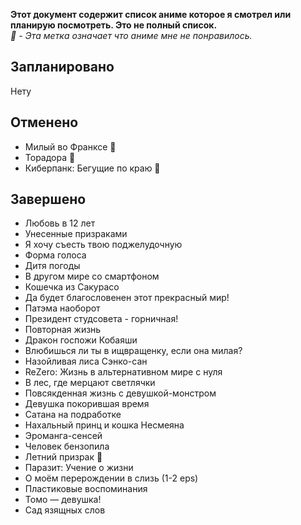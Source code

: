 <b>Этот документ содержит список аниме которое я смотрел или планирую посмотреть. Это не полный список.</b>
<br><i>🔻 - Эта метка означает что аниме мне не понравилось.</i>

## Запланировано
Нету

## Отменено
- Милый во Франксе 🔻
- Торадора 🔻
- Киберпанк: Бегущие по краю 🔻

## Завершено
- Любовь в 12 лет
- Унесенные призраками
- Я хочу съесть твою поджелудочную
- Форма голоса
- Дитя погоды
- В другом мире со смартфоном
- Кошечка из Сакурасо
- Да будет благословенен этот прекрасный мир!
- Патэма наоборот
- Президент студсовета - горничная!
- Повторная жизнь
- Дракон госпожи Кобаяши
- Влюбишься ли ты в ищвращенку, если она милая?
- Назойливая лиса Сэнко-сан
- ReZero: Жизнь в альтернативном мире с нуля
- В лес, где мерцают светлячки
- Повсякденная жизнь с девушкой-монстром
- Девушка покорившая время
- Сатана на подработке
- Нахальный принц и кошка Несмеяна
- Эроманга-сенсей
- Человек бензопила
- Летний призрак 🔻
- Паразит: Учение о жизни
- О моём перерождении в слизь (1-2 eps)
- Пластиковые воспоминания
- Томо — девушка!
- Сад язящных слов
